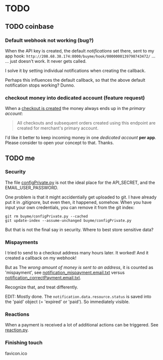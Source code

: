 # TODO

## TODO coinbase

### Default webhook not working (bug?)

When the API key is created, the default *notifications* set there, sent to my app hook: ``http://208.68.38.174:8000/buyme/hook/0000000139798743472/`` ...  
... just doesn't work. It never gets called.

I solve it by setting individual notifications when creating the callback.
  
Perhaps this influences the default callback, so that the above default notification stops working? Dunno.

### checkout money into dedicated account (feature request)
When a [checkout is created](https://developers.coinbase.com/api/v2#create-checkout) the money always ends up in the *primary account*:

> All checkouts and subsequent orders created using this endpoint are created for merchant's primary account.

I'd like it better to keep incoming money in one *dedicated account* **per app**. Please consider to open your concept to that. Thanks.
 

  
## TODO me

### Security
The file [configPrivate.py](../buyme/configPrivate.py) is not the ideal place for the API_SECRET, and the EMAIL_USER_PASSWORD.

One problem is that it might accidentially get uploaded to git. I have already put it in .gitignore, but even then, it happened, somehow.  When you have input your own credentials, you can remove it from the git index:
 
    git rm buyme/configPrivate.py --cached
    git update-index --assume-unchanged buyme/configPrivate.py
    
But that is not the final say in security. Where to best store sensitive data?

### Mispayments
I tried to send to a checkout address many hours later. It worked! And it created a callback on my webhook!   

But as The *wrong amount of money is sent to an address*, it is counted as 'mispayment', see [notification_mispayment.email.txt](../output/notification_mispayment.email.txt) versus [notification_correctPayment.email.txt](../output/notification_correctPayment.email.txt). 

Recognize that, and treat differently.

EDIT: Mostly done. The ``notification.data.resource.status`` is saved into the 'paid' object (= 'expired' or 'paid'). So immediately visible.

### Reactions
When a payment is received a lot of additional actions can be triggered. See [reaction.py](https://github.com/drandreaskrueger/buyme/blob/master/buyme/reaction.py#L107-L132).

### Finishing touch
favicon.ico

